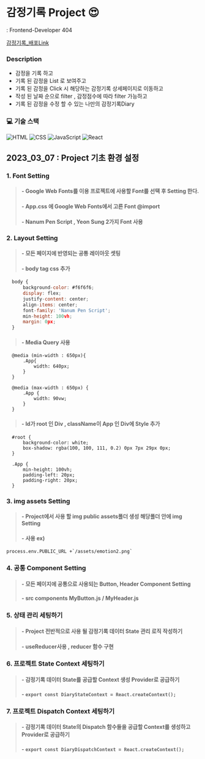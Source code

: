 # 감정기록 Project :heart_eyes:

: Frontend-Developer 404

[감정기록\_배포Link](https://404-emotion-diary.web.app/)

### Description

- 감정을 기록 하고
- 기록 된 감정을 List 로 보여주고
- 기록 된 감정을 Click 시 해당하는 감정기록 상세페이지로 이동하고
- 작성 된 날짜 순으로 filter , 감정점수에 따라 filter 가능하고
- 기록 된 감정을 수정 할 수 있는 나만의 감정기록Diary

### 💻 기술 스택
![HTML](https://img.shields.io/badge/HTML-E34F26?style=flat&logo=HTML5&logoColor=white)
![CSS](https://img.shields.io/badge/CSS-1572B6?style=flat&logo=CSS3&logoColor=white)
![JavaScript](https://img.shields.io/badge/JavaScript-F7DF1E?style=flat&logo=JavaScript&logoColor=white)
![React](https://img.shields.io/badge/React-61DAFB?style=flat&logo=React&logoColor=white)


## 2023_03_07 : Project 기초 환경 설정

### 1. Font Setting

> #### - Google Web Fonts를 이용 프로젝트에 사용할 Font를 선택 후 Setting 한다.
>
> #### - App.css 에 Google Web Fonts에서 고른 Font @import
>
> #### - Nanum Pen Script , Yeon Sung 2가지 Font 사용

### 2. Layout Setting

> #### - 모든 페이지에 반영되는 공통 레이아웃 셋팅
>
> #### - body tag css 추가

```javascript
  body {
      background-color: #f6f6f6;
      display: flex;
      justify-content: center;
      align-items: center;
      font-family: 'Nanum Pen Script';
      min-height: 100vh;
      margin: 0px;
  }
```

> #### - Media Query 사용

```
  @media (min-width : 650px){
      .App{
          width: 640px;
      }
  }

  @media (max-width : 650px) {
      .App {
          width: 90vw;
      }
  }
```

> #### - Id가 root 인 Div , className이 App 인 Div에 Style 추가

```
  #root {
      background-color: white;
      box-shadow: rgba(100, 100, 111, 0.2) 0px 7px 29px 0px;
  }

  .App {
      min-height: 100vh;
      padding-left: 20px;
      padding-right: 20px;
  }
```

### 3. img assets Setting

> #### - Project에서 사용 할 img public assets폴더 생성 해당폴더 안에 img Setting
>
> #### - 사용 ex)

```
process.env.PUBLIC_URL +`/assets/emotion2.png`
```

### 4. 공통 Component Setting

> #### - 모든 페이지에 공통으로 사용되는 Button, Header Component Setting
>
> #### - src components MyButton.js / MyHeader.js

### 5. 상태 관리 세팅하기

> #### - Project 전반적으로 사용 될 감정기록 데이터 State 관리 로직 작성하기
>
> #### - useReducer사용 , reducer 함수 구현

### 6. 프로젝트 State Context 세팅하기

> #### - 감정기록 데이터 State를 공급할 Context 생성 Provider로 공급하기
>
> #### - `export const DiaryStateContext = React.createContext();`

### 7. 프로젝트 Dispatch Context 세팅하기

> #### - 감정기록 데이터 State의 Dispatch 함수들을 공급할 Context를 생성하고 Provider로 공급하기
>
> #### - `export const DiaryDispatchContext = React.createContext();`
